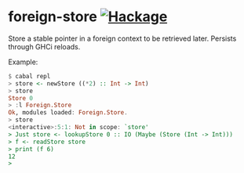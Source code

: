 foreign-store [![Hackage](https://img.shields.io/hackage/v/foreign-store.svg?style=flat)](https://hackage.haskell.org/package/foreign-store)
=====

Store a stable pointer in a foreign context to be retrieved
later. Persists through GHCi reloads.

Example:

``` haskell
$ cabal repl
> store <- newStore ((*2) :: Int -> Int)
> store
Store 0
> :l Foreign.Store
Ok, modules loaded: Foreign.Store.
> store
<interactive>:5:1: Not in scope: `store'
> Just store <- lookupStore 0 :: IO (Maybe (Store (Int -> Int)))
> f <- readStore store
> print (f 6)
12
>
```
